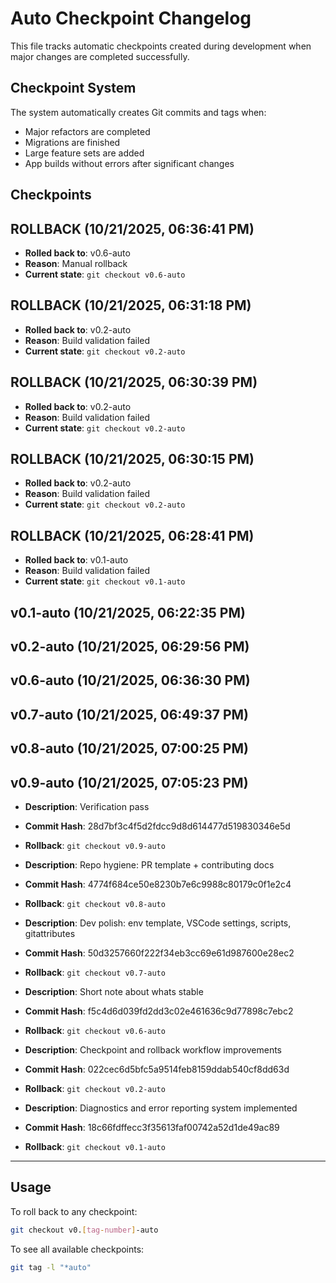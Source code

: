 # Auto Checkpoint Changelog

This file tracks automatic checkpoints created during development when major changes are completed successfully.

## Checkpoint System

The system automatically creates Git commits and tags when:

- Major refactors are completed
- Migrations are finished
- Large feature sets are added
- App builds without errors after significant changes

## Checkpoints

## ROLLBACK (10/21/2025, 06:36:41 PM)

- **Rolled back to**: v0.6-auto
- **Reason**: Manual rollback
- **Current state**: `git checkout v0.6-auto`

## ROLLBACK (10/21/2025, 06:31:18 PM)

- **Rolled back to**: v0.2-auto
- **Reason**: Build validation failed
- **Current state**: `git checkout v0.2-auto`

## ROLLBACK (10/21/2025, 06:30:39 PM)

- **Rolled back to**: v0.2-auto
- **Reason**: Build validation failed
- **Current state**: `git checkout v0.2-auto`

## ROLLBACK (10/21/2025, 06:30:15 PM)

- **Rolled back to**: v0.2-auto
- **Reason**: Build validation failed
- **Current state**: `git checkout v0.2-auto`

## ROLLBACK (10/21/2025, 06:28:41 PM)

- **Rolled back to**: v0.1-auto
- **Reason**: Build validation failed
- **Current state**: `git checkout v0.1-auto`

## v0.1-auto (10/21/2025, 06:22:35 PM)

## v0.2-auto (10/21/2025, 06:29:56 PM)

## v0.6-auto (10/21/2025, 06:36:30 PM)

## v0.7-auto (10/21/2025, 06:49:37 PM)

## v0.8-auto (10/21/2025, 07:00:25 PM)

## v0.9-auto (10/21/2025, 07:05:23 PM)

- **Description**: Verification pass
- **Commit Hash**: 28d7bf3c4f5d2fdcc9d8d614477d519830346e5d
- **Rollback**: `git checkout v0.9-auto`

- **Description**: Repo hygiene: PR template + contributing docs
- **Commit Hash**: 4774f684ce50e8230b7e6c9988c80179c0f1e2c4
- **Rollback**: `git checkout v0.8-auto`

- **Description**: Dev polish: env template, VSCode settings, scripts, gitattributes
- **Commit Hash**: 50d3257660f222f34eb3cc69e61d987600e28ec2
- **Rollback**: `git checkout v0.7-auto`

- **Description**: Short note about whats stable
- **Commit Hash**: f5c4d6d039fd2dd3c02e461636c9d77898c7ebc2
- **Rollback**: `git checkout v0.6-auto`

- **Description**: Checkpoint and rollback workflow improvements
- **Commit Hash**: 022cec6d5bfc5a9514feb8159ddab540cf8dd63d
- **Rollback**: `git checkout v0.2-auto`

- **Description**: Diagnostics and error reporting system implemented
- **Commit Hash**: 18c66fdffecc3f35613faf00742a52d1de49ac89
- **Rollback**: `git checkout v0.1-auto`

---

## Usage

To roll back to any checkpoint:

```bash
git checkout v0.[tag-number]-auto
```

To see all available checkpoints:

```bash
git tag -l "*auto"
```
